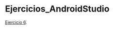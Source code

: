 # Ejercicios_AndroidStudio

[Ejercicio 6](https://github.com/mayerli-mendez/Ejercicios_AndroidStudio.git).
